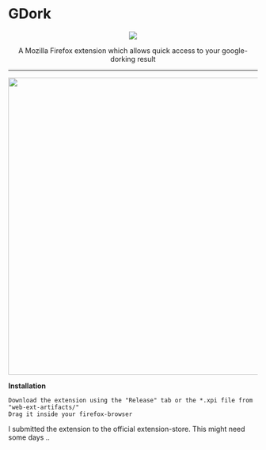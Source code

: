 # GDork

<p align="center">
  <img src="https://abload.de/img/gd-64ipjri.png">
  <p align="center">A Mozilla Firefox extension which allows quick access to your google-dorking result</p>
</p>
<hr>
<p align="center">
  <img width="600" src="https://i.imgur.com/KVhLqid.png">
</p>

**Installation**
```
Download the extension using the "Release" tab or the *.xpi file from "web-ext-artifacts/"
Drag it inside your firefox-browser
```
I submitted the extension to the official extension-store. This might need some days ..
